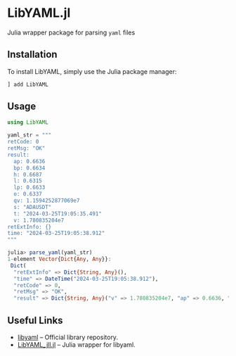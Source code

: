 # LibYAML.jl 

Julia wrapper package for parsing `yaml` files

## Installation

To install LibYAML, simply use the Julia package manager:

```julia
] add LibYAML
```

## Usage
```julia
using LibYAML

yaml_str = """
retCode: 0
retMsg: "OK"
result:
  ap: 0.6636
  bp: 0.6634
  h: 0.6687
  l: 0.6315
  lp: 0.6633
  o: 0.6337
  qv: 1.1594252877069e7
  s: "ADAUSDT"
  t: "2024-03-25T19:05:35.491"
  v: 1.780835204e7
retExtInfo: {}
time: "2024-03-25T19:05:38.912"
"""

julia> parse_yaml(yaml_str)
1-element Vector{Dict{Any, Any}}:
 Dict(
  "retExtInfo" => Dict{String, Any}(),
  "time" => DateTime("2024-03-25T19:05:38.912"),
  "retCode" => 0,
  "retMsg" => "OK",
  "result" => Dict{String, Any}("v" => 1.780835204e7, "ap" => 0.6636, "o" => 0.6337, "t" => DateTime("2024-03-25T19:05:35.491"), "qv" => 1.1594252877069e7, "bp" => 0.6634, "l" => 0.6315, "lp" => 0.6633, "h" => 0.6687, "s" => "ADAUSDT"…))
```

## Useful Links

- [libyaml](https://github.com/yaml/libyaml) – Official library repository.  
- [LibYAML_jll.jl](https://github.com/JuliaBinaryWrappers/LibYAML_jll.jl) – Julia wrapper for libyaml.
